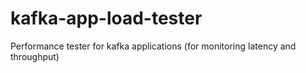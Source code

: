 # kafka-app-load-tester
Performance tester for kafka applications (for monitoring latency and throughput)
